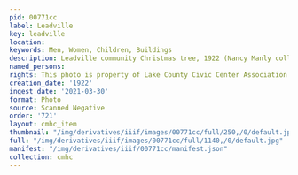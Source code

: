 ```yaml
---
pid: 00771cc
label: Leadville
key: leadville
location: 
keywords: Men, Women, Children, Buildings
description: Leadville community Christmas tree, 1922 (Nancy Manly collection)
named_persons: 
rights: This photo is property of Lake County Civic Center Association.
creation_date: '1922'
ingest_date: '2021-03-30'
format: Photo
source: Scanned Negative
order: '721'
layout: cmhc_item
thumbnail: "/img/derivatives/iiif/images/00771cc/full/250,/0/default.jpg"
full: "/img/derivatives/iiif/images/00771cc/full/1140,/0/default.jpg"
manifest: "/img/derivatives/iiif/00771cc/manifest.json"
collection: cmhc
---
```

